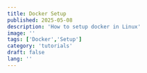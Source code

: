 ```yaml
---
title: Docker Setup
published: 2025-05-08
description: 'How to setup docker in Linux'
image: ''
tags: ['Docker','Setup']
category: 'tutorials'
draft: false 
lang: ''
---
```

